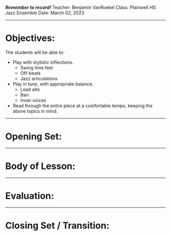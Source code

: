 ***Remember to record!***
Teacher: Benjamin VanRoekel
Class: Plainwell HS Jazz Ensemble
Date: March 02, 2023

---
# Objectives:
The students will be able to:

- Play with stylistic inflections.
	- Swing time feel
	- Off-beats
	- Jazz articulations
- Play in tune, with appropriate balance.
	- Lead alto
	- Bari
	- Inner voices
- Read through the entire piece at a comfortable tempo, keeping the above topics in mind.


---
# Opening Set:


---
# Body of Lesson:


---
# Evaluation:


---
# Closing Set / Transition:
